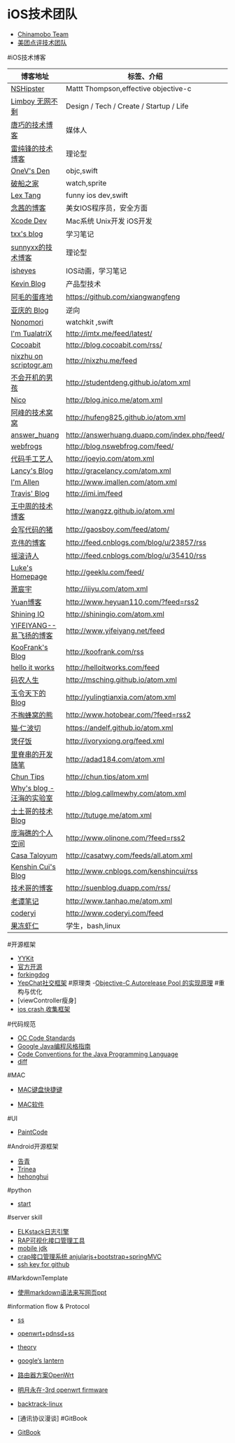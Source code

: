 # iOS技术团队
- [Chinamobo Team](https://github.com/Chinamobo)
- [美团点评技术团队](http://tech.meituan.com)

#iOS技术博客

博客地址 | 标签、介绍
----- | -----
[NSHipster](http://nshipster.cn) | Mattt Thompson,effective objective-c
[Limboy 无网不剩](http://limboy.me/) | Design / Tech / Create / Startup / Life
[唐巧的技术博客](http://blog.devtang.com) | 媒体人
[雷纯锋的技术博客](http://blog.leichunfeng.com) | 理论型
[OneV's Den](http://onevcat.com) | objc,swift
[破船之家](http://beyondvincent.com) | watch,sprite
[Lex Tang](https://github.com/lexrus/) |funny ios dev,swift
[念茜的博客](http://nianxi.net) | 美女IOS程序员，安全方面
[Xcode Dev](http://blog.xcodev.com) | Mac系统 Unix开发 iOS开发
[txx's blog](http://blog.txx.im/) | 学习笔记
[sunnyxx的技术博客](http://blog.sunnyxx.com/) | 理论型
[isheyes](http://isheyes.com/archives/)|IOS动画，学习笔记
[Kevin Blog](http://zhowkev.in) | 产品型技术
[阿毛的蛋疼地](http://www.xiangwangfeng.com) | https://github.com/xiangwangfeng
[亚庆的 Blog](http://billwang1990.github.io) | 逆向
[Nonomori](http://nonomori.farbox.com) | watchkit ,swift
[I'm TualatriX](http://imtx.me) | <http://imtx.me/feed/latest/>
[Cocoabit](http://blog.cocoabit.com) | <http://blog.cocoabit.com/rss/>
[nixzhu on scriptogr.am](http://nixzhu.me) | <http://nixzhu.me/feed>
[不会开机的男孩](http://studentdeng.github.io) | <http://studentdeng.github.io/atom.xml>
[Nico](http://blog.inico.me) | <http://blog.inico.me/atom.xml>
[阿峰的技术窝窝](http://hufeng825.github.io) | <http://hufeng825.github.io/atom.xml>
[answer_huang](http://answerhuang.duapp.com) | <http://answerhuang.duapp.com/index.php/feed/>
[webfrogs](http://blog.nswebfrog.com/) | <http://blog.nswebfrog.com/feed/>
[代码手工艺人](http://joeyio.com) | <http://joeyio.com/atom.xml>
[Lancy's Blog](http://gracelancy.com) | <http://gracelancy.com/atom.xml>
[I'm Allen](http://www.imallen.com) | <http://www.imallen.com/atom.xml>
[Travis' Blog](http://imi.im/)| <http://imi.im/feed>
[王中周的技术博客](http://wangzz.github.io/) | <http://wangzz.github.io/atom.xml>
[会写代码的猪](http://jiajun.org/) | <http://gaosboy.com/feed/atom/>
[克伟的博客](http://wangkewei.cnblogs.com/) | <http://feed.cnblogs.com/blog/u/23857/rss>
[摇滚诗人](http://cnblogs.com/biosli) | <http://feed.cnblogs.com/blog/u/35410/rss>
[Luke's Homepage](http://geeklu.com/) | <http://geeklu.com/feed/>
[萧宸宇](http://iiiyu.com/) | <http://iiiyu.com/atom.xml>
[Yuan博客](http://www.heyuan110.com/) | <http://www.heyuan110.com/?feed=rss2>
[Shining IO](http://shiningio.com/) | <http://shiningio.com/atom.xml>
[YIFEIYANG--易飞扬的博客](http://www.yifeiyang.net/) | <http://www.yifeiyang.net/feed>
[KooFrank's Blog](http://koofrank.com/) | <http://koofrank.com/rss>
[hello it works](http://helloitworks.com) | <http://helloitworks.com/feed>
[码农人生](http://msching.github.io/) | <http://msching.github.io/atom.xml>
[玉令天下的Blog](http://yulingtianxia.com) | <http://yulingtianxia.com/atom.xml>
[不掏蜂窝的熊](http://www.hotobear.com/) | <http://www.hotobear.com/?feed=rss2>
[猫·仁波切](https://andelf.github.io/) | <https://andelf.github.io/atom.xml>
[煲仔饭](http://ivoryxiong.org/) | <http://ivoryxiong.org/feed.xml>
[里脊串的开发随笔](http://adad184.com) | <http://adad184.com/atom.xml>
[Chun Tips](http://chun.tips/)| <http://chun.tips/atom.xml>
[Why's blog - 汪海的实验室](http://blog.callmewhy.com/) | <http://blog.callmewhy.com/atom.xml>
[土土哥的技术Blog](http://tutuge.me/) | <http://tutuge.me/atom.xml>
[庞海礁的个人空间 ](http://www.olinone.com/) | <http://www.olinone.com/?feed=rss2>
[Casa Taloyum](http://casatwy.com/) | <http://casatwy.com/feeds/all.atom.xml>
[Kenshin Cui's Blog](http://www.cnblogs.com/kenshincui/) | <http://www.cnblogs.com/kenshincui/rss>
[技术哥的博客](http://suenblog.duapp.com/) | <http://suenblog.duapp.com/rss/>
[老谭笔记](http://www.tanhao.me/) | <http://www.tanhao.me/atom.xml>
[coderyi](http://www.coderyi.com/)|<http://www.coderyi.com/feed>
[果冻虾仁](https://github.com/guodongxiaren)|学生，bash,linux


#开源框架
- [YYKit](https://github.com/ibireme/YYKit)
- [官方开源](http://www.opensource.apple.com/tarballs/)
- [forkingdog](https://github.com/forkingdog)
- [YepChat社交框架](https://github.com/CatchChat/Yep)
#原理类
-[Objective-C Autorelease Pool 的实现原理](http://blog.sunnyxx.com/2014/10/15/behind-autorelease/)
#重构与优化
- [viewController瘦身]
- [ios crash 收集框架](http://www.cocoachina.com/ios/20150701/12301.html)


#代码规范
- [OC Code Standards](CodingStandards/SUMMARY.md)
- [Google Java编程风格指南](http://www.hawstein.com/posts/google-java-style.html)
- [Code Conventions for the Java Programming Language](https://waylau.gitbooks.io/java-code-conventions/content/index.html)
- [diff](diff/oc_diff_java.md)


#MAC
- [MAC键盘快捷键](https://support.apple.com/zh-cn/HT201236)

- [MAC软件](http://www.ifunmac.com/)


#UI
- [PaintCode](http://www.paintcodeapp.com/)


#Android开源框架
- [告青](https://github.com/yugaoqing/AndroidNote/blob/master/AndroidShare.md)
- [Trinea](https://github.com/Trinea/android-open-project)
- [hehonghui](https://github.com/hehonghui/android-tech-frontier)


#python
- [start](http://python.xiaoleilu.com/index.html)


#server skill
- [ELKstack日志引擎](https://www.gitbook.com/book/chenryn/kibana-guide-cn/details)
- [RAP可视化接口管理工具](http://thx.github.io/RAP/index_zh.html)
- [mobile jdk](http://openjdk.java.net/projects/mobile/)
- [crap接口管理系统 anjularjs+bootstrap+springMVC](http://api.crap.cn/web.do#/webWebPage/detail/PAGE/WELCOME)
- [ssh key for github](https://help.github.com/articles/generating-an-ssh-key/)


#MarkdownTemplate

- [使用markdown语法来写网页ppt](http://wenchao-img.qiniudn.com/markdown.html#slide1)


#information flow & Protocol
- [ss](https://github.com/clowwindy)
- [openwrt+pdnsd+ss](http://www.m3306.com/archives/41.html)
- [theory](http://www.chinagfw.org/)
- [google‘s lantern](https://github.com/getlantern/lantern)
- [路由器方案OpenWrt](https://www.gitbook.com/book/softwaredownload/openwrt-fanqiang/details)

- [明月永在-3rd openwrt firmware](https://myop.cf/)
- [backtrack-linux](http://www.backtrack-linux.org/downloads/)
- [通讯协议漫谈]
#GitBook
- [GitBook](https://www.gitbook.com/explore)





